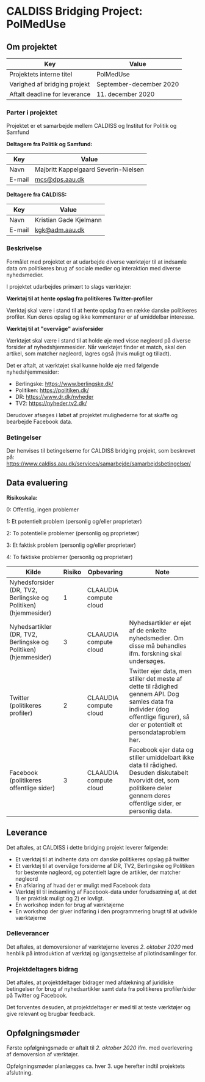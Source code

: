 # CALDISS Bridging Project: PolMedUse



## Om projektet

| Key                           | Value                   |
| ----------------------------- | ----------------------- |
| Projektets interne titel      | PolMedUse               |
| Varighed af bridging projekt  | September-december 2020 |
| Aftalt deadline for leverance | 11. december 2020       |

### Parter i projektet

Projektet er et samarbejde mellem CALDISS og Institut for Politik og Samfund

**Deltagere fra Politik og Samfund:**

| Key      | Value                                |
| -------- | ------------------------------------ |
| Navn     | Majbritt Kappelgaard Severin-Nielsen |
| E-mail   | <mcs@dps.aau.dk>                     |

**Deltagere fra CALDISS:**

| Key    | Value                  |
| ------ | ---------------------- |
| Navn   | Kristian Gade Kjelmann |
| E-mail | <kgk@adm.aau.dk>       |

### Beskrivelse

Formålet med projektet er at udarbejde diverse værktøjer til at indsamle data om politikeres brug af sociale medier og interaktion med diverse nyhedsmedier.

I projektet udarbejdes primært to slags værktøjer:

**Værktøj til at hente opslag fra politikeres Twitter-profiler**

Værktøj skal være i stand til at hente opslag fra en række danske politikeres profiler. Kun deres opslag og ikke kommentarer er af umiddelbar interesse.

**Værktøj til at "overvåge" avisforsider**

Værktøjet skal være i stand til at holde øje med visse nøgleord på diverse forsider af nyhedshjemmesider. Når værktøjet finder et match, skal den artikel, som matcher nøgleord, lagres også (hvis muligt og tilladt).

Det er aftalt, at værktøjet skal kunne holde øje med følgende nyhedshjemmesider:

- Berlingske: https://www.berlingske.dk/
- Politiken: https://politiken.dk/
- DR: https://www.dr.dk/nyheder
- TV2: https://nyheder.tv2.dk/



Derudover afsøges i løbet af projektet mulighederne for at skaffe og bearbejde Facebook data. 

### Betingelser

Der henvises til betingelserne for CALDISS bridging projekt, som beskrevet på: https://www.caldiss.aau.dk/services/samarbejde/samarbejdsbetingelser/



## Data evaluering

**Risikoskala:**

0: Offentlig, ingen problemer

1: Et potentielt problem (personlig og/eller proprietær)

2: To potentielle problemer (personlig og proprietær)

3: Et faktisk problem (personlig og/eller proprietær)

4: To faktiske problemer (personlig og proprietær)

| Kilde                                                        | Risiko | Opbevaring             | Note                                                         |
| ------------------------------------------------------------ | ------ | ---------------------- | ------------------------------------------------------------ |
| Nyhedsforsider (DR, TV2, Berlingske og Politiken)(hjemmesider) | 1      | CLAAUDIA compute cloud |                                                              |
| Nyhedsartikler (DR, TV2, Berlingske og Politiken) (hjemmesider) | 3      | CLAAUDIA compute cloud | Nyhedsartikler er ejet af de enkelte nyhedsmedier. Om disse må behandles ifm. forskning skal undersøges. |
| Twitter (politikeres profiler)                               | 2      | CLAAUDIA compute cloud | Twitter ejer data, men stiller det meste af dette til rådighed gennem API. Dog samles data fra individer (dog offentlige figurer), så der er potentielt et persondataproblem her. |
| Facebook (politikeres offentlige sider)                      | 3      | CLAAUDIA compute cloud | Facebook ejer data og stiller umiddelbart ikke data til rådighed. Desuden diskutabelt hvorvidt det, som politikere deler gennem deres offentlige sider, er personlig data. |



## Leverance

Det aftales, at CALDISS i dette bridging projekt leverer følgende:

- Et værktøj til at indhente data om danske politikeres opslag på twitter
- Et værktøj til at overvåge forsiderne af DR, TV2, Berlingske og Politiken for bestemte nøgleord, og potentielt lagre de artikler, der matcher nøgleord
- En afklaring af hvad der er muligt med Facebook data
- Værktøj til til indsamling af Facebook-data under forudsætning af, at det 1) er praktisk muligt og 2) er lovligt. 
- En workshop inden for brug af værktøjerne
- En workshop der giver indføring i den programmering brugt til at udvikle værktøjerne



### Delleverancer

Det aftales, at demoversioner af værktøjerne leveres *2. oktober 2020* med henblik på introduktion af værktøj og igangsættelse af pilotindsamlinger for.



### Projektdeltagers bidrag

Det aftales, at projektdeltager bidrager med afdækning af juridiske betingelser for brug af nyhedsartikler samt data fra politikeres profiler/sider på Twitter og Facebook.

Det forventes desuden, at projektdeltager er med til at teste værktøjer og give relevant og brugbar feedback.



## Opfølgningsmøder

Første opfølgningsmøde er aftalt til *2. oktober 2020* ifm. med overlevering af demoversion af værktøjer.

Opfølgningsmøder planlægges ca. hver 3. uge herefter indtil projektets afslutning.